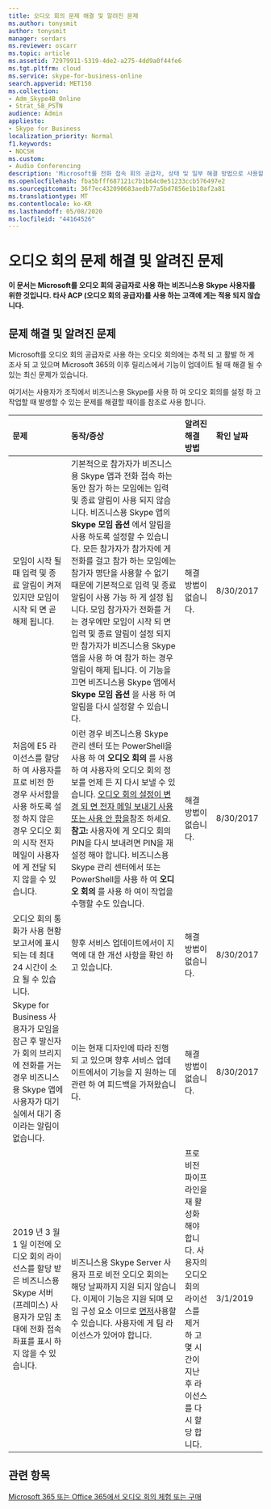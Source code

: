 ```yaml
---
title: 오디오 회의 문제 해결 및 알려진 문제
ms.author: tonysmit
author: tonysmit
manager: serdars
ms.reviewer: oscarr
ms.topic: article
ms.assetid: 72979911-5319-4de2-a275-4dd9a0f44fe6
ms.tgt.pltfrm: cloud
ms.service: skype-for-business-online
search.appverid: MET150
ms.collection:
- Adm_Skype4B_Online
- Strat_SB_PSTN
audience: Admin
appliesto:
- Skype for Business
localization_priority: Normal
f1.keywords:
- NOCSH
ms.custom:
- Audio Conferencing
description: 'Microsoft를 전화 접속 회의 공급자, 상태 및 일부 해결 방법으로 사용할 때 발생 하는 알려진 문제점 목록을 확인 하세요. '
ms.openlocfilehash: fba5bfff687121c7b1b64c0e51233ccb576497e2
ms.sourcegitcommit: 36f7ec432090683aedb77a5bd7856e1b10af2a81
ms.translationtype: MT
ms.contentlocale: ko-KR
ms.lasthandoff: 05/08/2020
ms.locfileid: "44164526"
---
```

# <a name="audio-conferencing-troubleshooting-and-known-issues"></a>오디오 회의 문제 해결 및 알려진 문제

 **이 문서는 Microsoft를 오디오 회의 공급자로 사용 하는 비즈니스용 Skype 사용자를 위한 것입니다. 타사 ACP (오디오 회의 공급자)를 사용 하는 고객에 게는 적용 되지 않습니다.**
  
## <a name="troubleshooting-and-known-issues"></a>문제 해결 및 알려진 문제

Microsoft를 오디오 회의 공급자로 사용 하는 오디오 회의에는 추적 되 고 활발 하 게 조사 되 고 있으며 Microsoft 365의 이후 릴리스에서 기능이 업데이트 될 때 해결 될 수 있는 최신 문제가 있습니다.
  
여기서는 사용자가 조직에서 비즈니스용 Skype를 사용 하 여 오디오 회의를 설정 하 고 작업할 때 발생할 수 있는 문제를 해결할 때이를 참조로 사용 합니다.

|**문제**|**동작/증상**|**알려진 해결 방법**|**확인 날짜**|
|:-----|:-----|:-----|:-----|
|모임이 시작 될 때 입력 및 종료 알림이 켜져 있지만 모임이 시작 되 면 곧 해제 됩니다.  <br/> |기본적으로 참가자가 비즈니스용 Skype 앱과 전화 접속 하는 동안 참가 하는 모임에는 입력 및 종료 알림이 사용 되지 않습니다. 비즈니스용 Skype 앱의 **Skype 모임 옵션** 에서 알림을 사용 하도록 설정할 수 있습니다. 모든 참가자가 참가자에 게 전화를 걸고 참가 하는 모임에는 참가자 명단을 사용할 수 없기 때문에 기본적으로 입력 및 종료 알림이 사용 가능 하 게 설정 됩니다. 모임 참가자가 전화를 거는 경우에만 모임이 시작 되 면 입력 및 종료 알림이 설정 되지만 참가자가 비즈니스용 Skype 앱을 사용 하 여 참가 하는 경우 알림이 해제 됩니다. 이 기능을 끄면 비즈니스용 Skype 앱에서 **Skype 모임 옵션** 을 사용 하 여 알림을 다시 설정할 수 있습니다. <br/> |해결 방법이 없습니다.  <br/> |8/30/2017  <br/> |
|처음에 E5 라이선스를 할당 하 여 사용자를 프로 비전 한 경우 사서함을 사용 하도록 설정 하지 않은 경우 오디오 회의 시작 전자 메일이 사용자에 게 전달 되지 않을 수 있습니다.  <br/> |이런 경우 비즈니스용 Skype 관리 센터 또는 PowerShell을 사용 하 여 **오디오 회의** 를 사용 하 여 사용자의 오디오 회의 정보를 언제 든 지 다시 보낼 수 있습니다. [오디오 회의 설정이 변경 되 면 전자 메일 보내기 사용 또는 사용 안 함을](enable-or-disable-sending-emails-when-their-settings-change.md)참조 하세요.  <br/> **참고:** 사용자에 게 오디오 회의 PIN을 다시 보내려면 PIN을 재설정 해야 합니다. 비즈니스용 Skype 관리 센터에서 또는 PowerShell을 사용 하 여 **오디오 회의** 를 사용 하 여이 작업을 수행할 수도 있습니다.          |해결 방법이 없습니다.  <br/> |8/30/2017  <br/> |
|오디오 회의 통화가 사용 현황 보고서에 표시 되는 데 최대 24 시간이 소요 될 수 있습니다.  <br/> |향후 서비스 업데이트에서이 지역에 대 한 개선 사항을 확인 하 고 있습니다.  <br/> |해결 방법이 없습니다.  <br/> |8/30/2017  <br/> |
|Skype for Business 사용자가 모임을 잠근 후 발신자가 회의 브리지에 전화를 거는 경우 비즈니스용 Skype 앱에 사용자가 대기실에서 대기 중 이라는 알림이 없습니다.  <br/> |이는 현재 디자인에 따라 진행 되 고 있으며 향후 서비스 업데이트에서이 기능을 지 원하는 데 관련 하 여 피드백을 가져왔습니다.  <br/> |해결 방법이 없습니다.  <br/> |8/30/2017  <br/> |
|2019 년 3 월 1 일 이전에 오디오 회의 라이선스를 할당 받은 비즈니스용 Skype 서버 (프레미스) 사용자가 모임 초대에 전화 접속 좌표를 표시 하지 않을 수 있습니다.  <br/> |비즈니스용 Skype Server 사용자 프로 비전 오디오 회의는 해당 날짜까지 지원 되지 않습니다. 이제이 기능은 지원 되며 모임 구성 요소 이므로 [먼저](https://docs.microsoft.com/microsoftteams/meetings-first)사용할 수 있습니다. 사용자에 게 팀 라이선스가 있어야 합니다.  <br/> |프로 비전 파이프라인을 재 활성화 해야 합니다. 사용자의 오디오 회의 라이선스를 제거 하 고 몇 시간이 지난 후 라이선스를 다시 할당 합니다.  <br/> |3/1/2019  <br/> |
   
## <a name="related-topics"></a>관련 항목

[Microsoft 365 또는 Office 365에서 오디오 회의 체험 또는 구매](../audio-conferencing-in-office-365/try-or-purchase-audio-conferencing-in-office-365.md)
